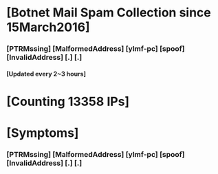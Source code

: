 # [Botnet Mail Spam Collection since 15March2016]
### [PTRMssing] [MalformedAddress] [ylmf-pc] [spoof] [InvalidAddress] [.] [.]
#### [Updated every 2~3 hours]

# [Counting 13358 IPs]

# [Symptoms] 
###   [PTRMssing] [MalformedAddress] [ylmf-pc] [spoof] [InvalidAddress] [.] [.]
